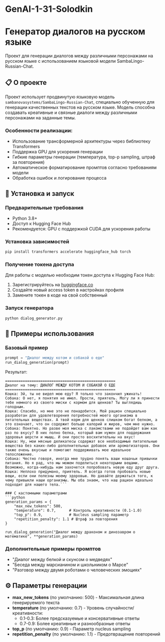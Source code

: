 # GenAI-1-31-Solodkin
# Генератор диалогов на русском языке

Проект для генерации диалогов между различными персонажами на русском языке с использованием языковой модели SambaLingo-Russian-Chat.

## 📋 О проекте

Проект использует продвинутую языковую модель `sambanovasystems/SambaLingo-Russian-Chat`, специально обученную для генерации качественных текстов на русском языке. Модель способна создавать креативные и связные диалоги между различными персонажами на заданные темы.

### Особенности реализации:
- Использование трансформерной архитектуры через библиотеку Transformers
- Поддержка GPU для ускорения генерации
- Гибкие параметры генерации (температура, top-p sampling, штраф за повторения)
- Автоматическое форматирование промптов согласно требованиям модели
- Обработка ошибок и логирование процесса

## 🚀 Установка и запуск

### Предварительные требования
- Python 3.8+
- Доступ к Hugging Face Hub
- Рекомендуется: GPU с поддержкой CUDA для ускорения работы

### Установка зависимостей

```bash
pip install transformers accelerate huggingface_hub torch
```

### Получение токена доступа

Для работы с моделью необходим токен доступа к Hugging Face Hub:
1. Зарегистрируйтесь на [huggingface.co](https://huggingface.co)
2. Создайте новый access token в настройках профиля
3. Замените токен в коде на свой собственный

### Запуск генератора

```bash
python dialog_generator.py
```

## 🎯 Примеры использования

### Базовый пример
```python
prompt = "Диалог между котом и собакой о еде"
run_dialog_generation(prompt)
```
Результат: 
```text
==================================================
Диалог на тему: ДИАЛОГ МЕЖДУ КОТОМ И СОБАКОЙ О ЕДЕ
==================================================
Кошка: Эй, ты не видел мою еду? Я только что закончил ужинать!
Собака: О нет, я понятия не имел. Прости, приятель. Могу ли я принести тебе немного из своего миски с кормом для щенков? Ты выглядишь голодным.
Кошка: Спасибо, но мне это не понадобится. Мой рацион специально разработан для удовлетворения потребностей моего организма в питательных веществах. А твой корм для щенков слишком богат белком, а это означает, что он содержит больше калорий и жиров, чем мне нужно.
Собака: Понятно. Но разве моя миска с лакомствами не подойдет вам как раз по вкусу? В них полно белка, который вам нужен для поддержания здоровья шерсти и мышц. И они просто восхитительны на вкус!
Кошка: Ну, мои мясные деликатесы содержат все необходимые питательные вещества без каких-либо дополнительных добавок или ароматизаторов. Они также очень вкусные и помогают поддерживать мое идеальное телосложение.
Собака: Честно говоря, иногда мне трудно понять ваши кошачьи привычки питания. Но я рад, что мы можем поделиться некоторыми вещами. Возможно, когда-нибудь нам захочется попробовать новую еду друг друга.
Кошка: Неплохо придумано, приятель. Я всегда готов пробовать новые вещи, если они полезны моему здоровью. Но давайте держаться того, к чему привыкли наши организмы. Мы оба знаем, что наш рацион идеально подходит для нашего тела.```

### С кастомными параметрами
```python
generation_params = {
    "max_new_tokens": 500,
    "temperature": 0.7,      # Контроль креативности (0.1-1.0)
    "top_p": 0.9,            # Nucleus sampling параметр
    "repetition_penalty": 1.1 # Штраф за повторения
}

run_dialog_generation("Диалог между драконом и динозавром о математике", **generation_params)
```

### Дополнительные примеры промптов
- "Диалог между белкой и скунсом о медведях"
- "Беседа между марсианином и школьником о Марсе"
- "Разговор между двумя роботами о человеческих эмоциях"

## ⚙️ Параметры генерации

- **max_new_tokens** (по умолчанию: 500) - Максимальная длина генерируемого текста
- **temperature** (по умолчанию: 0.7) - Уровень случайности/креативности:
  - 0.1-0.3: Более предсказуемые и консервативные ответы
  - 0.7-0.9: Более креативные и разнообразные ответы
- **top_p** (по умолчанию: 0.9) - Параметр nucleus sampling
- **repetition_penalty** (по умолчанию: 1.1) - Предотвращение повторений
